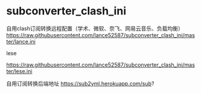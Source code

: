 # subconverter_clash_ini

自用clash订阅转换远程配置（学术、微软、奈飞、网易云音乐、负载均衡）
https://raw.githubusercontent.com/lance52587/subconverter_clash_ini/master/lance.ini

lese

https://raw.githubusercontent.com/lance52587/subconverter_clash_ini/master/lese.ini

自用订阅转换后端地址
https://sub2yml.herokuapp.com/sub?
